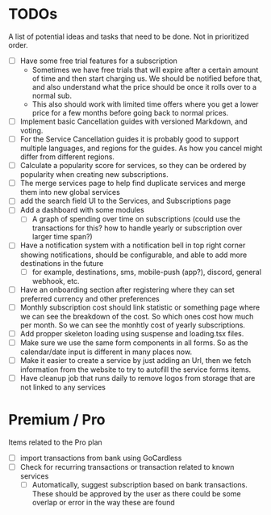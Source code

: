 # TODOs
A list of potential ideas and tasks that need to be done. Not in prioritized order.

- [ ] Have some free trial features for a subscription
  - Sometimes we have free trials that will expire after a certain amount of time and then start charging us. We should be notified before that, and also understand what the price should be once it rolls over to a normal sub.
  - This also should work with limited time offers where you get a lower price for a few months before going back to normal prices.
- [ ] Implement basic Cancellation guides with versioned Markdown, and voting.
- [ ] For the Service Cancellation guides it is probably good to support multiple languages, and regions for the guides. As how you cancel might differ from different regions.
- [ ] Calculate a popularity score for services, so they can be ordered by popularity when creating new subscriptions. 
- [ ] The merge services page to help find duplicate services and merge them into new global services
- [ ] add the search field UI to the Services, and Subscriptions page
- [ ] Add a dashboard with some modules
  - [ ] A graph of spending over time on subscriptions (could use the transactions for this? how to handle yearly or subscription over larger time span?)
- [ ] Have a notification system with a notification bell in top right corner showing notifications, should be configurable, and able to add more destinations in the future
  - [ ] for example, destinations, sms, mobile-push (app?), discord, general webhook, etc.
- [ ] Have an onboarding section after registering where they can set preferred currency and other preferences
- [ ] Monthly subscription cost should link statistic or something page where we can see the breakdown of the cost. So which ones cost how much per month. So we can see the monhtly cost of yearly subscriptions.
- [ ] Add propper skeleton loading using suspense and loading.tsx files.
- [ ] Make sure we use the same form components in all forms. So as the calendar/date input is different in many places now. 
- [ ] Make it easier to create a service by just adding an Url, then we fetch information from the website to try to autofill the service forms items.
- [ ] Have cleanup job that runs daily to remove logos from storage that are not linked to any services

# Premium / Pro 
Items related to the Pro plan 
- [ ] import transactions from bank using GoCardless
- [ ] Check for recurring transactions or transaction related to known services
  - [ ] Automatically, suggest subscription based on bank transactions. These should be approved by the user as there could be some overlap or error in the way these are found

